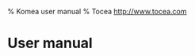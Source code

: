 % Komea user manual
% Tocea <a href="http://www.tocea.com" target="_blank">http://www.tocea.com</a>


User manual
======================

